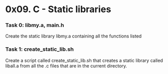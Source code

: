 # 0x09. C - Static libraries

### Task 0: libmy.a, main.h
Create the static library libmy.a containing all the functions listed 
### Task 1: create_static_lib.sh
Create a script called create_static_lib.sh that creates a static library called liball.a from all the .c files that are in the current directory.
